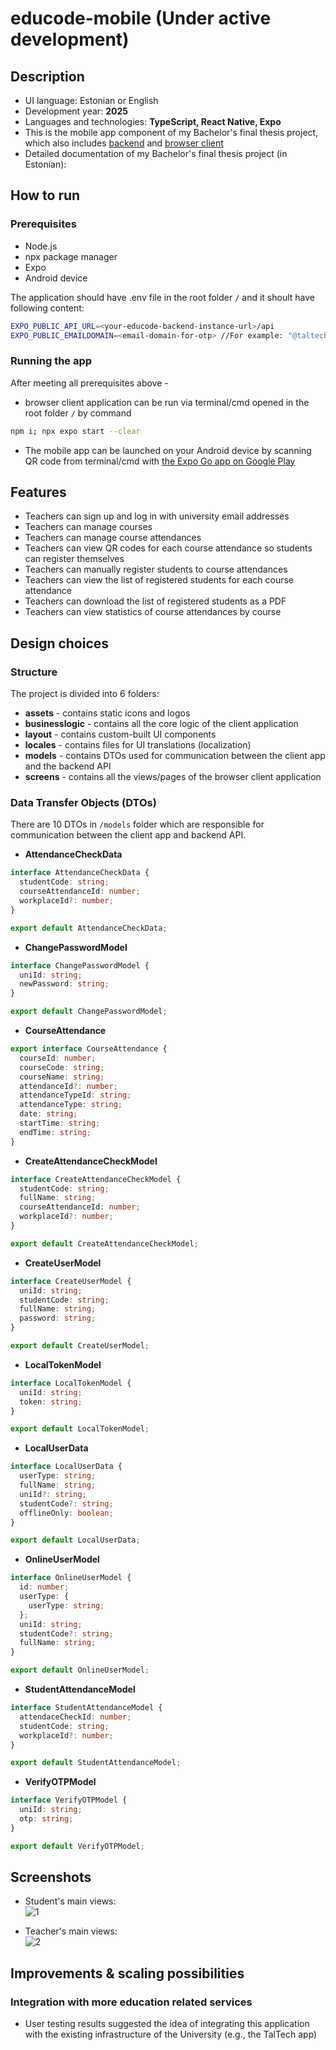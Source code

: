 # educode-mobile (Under active development)
## Description

* UI language: Estonian or English 
* Development year: **2025**
* Languages and technologies: **TypeScript, React Native, Expo**
* This is the mobile app component of my Bachelor's final thesis project, which also includes [backend](https://github.com/alaasmagi/educode-backend) and [browser client](https://github.com/alaasmagi/educode-web)
* Detailed documentation of my Bachelor's final thesis project (in Estonian):<link>

## How to run

### Prerequisites

* Node.js
* npx package manager
* Expo
* Android device

The application should have .env file in the root folder `/` and it shoult have following content:
```bash
EXPO_PUBLIC_API_URL=<your-educode-backend-instance-url>/api
EXPO_PUBLIC_EMAILDOMAIN=<email-domain-for-otp> //For example: "@taltech.ee"
```

### Running the app

After meeting all prerequisites above - 
* browser client application can be run via terminal/cmd opened in the root folder `/` by command
```bash
npm i; npx expo start --clear
```
* The mobile app can be launched on your Android device by scanning QR code from terminal/cmd with [the Expo Go app on Google Play](https://play.google.com/store/apps/details?id=host.exp.exponent)

## Features
- Teachers can sign up and log in with university email addresses
- Teachers can manage courses
- Teachers can manage course attendances
- Teachers can view QR codes for each course attendance so students can register themselves
- Teachers can manually register students to course attendances
- Teachers can view the list of registered students for each course attendance
- Teachers can download the list of registered students as a PDF
- Teachers can view statistics of course attendances by course

## Design choices

### Structure
The project is divided into 6 folders:
* **assets** - contains static icons and logos
* **businesslogic** - contains all the core logic of the client application
* **layout** - contains custom-built UI components
* **locales** - contains files for UI translations (localization)
* **models** - contains DTOs used for communication between the client app and the backend API
* **screens** - contains all the views/pages of the browser client application
  
### Data Transfer Objects (DTOs)
There are 10 DTOs in `/models` folder which are responsible for communication between the client app and backend API.
* **AttendanceCheckData**
```typescript
interface AttendanceCheckData {
  studentCode: string;
  courseAttendanceId: number;
  workplaceId?: number;
}

export default AttendanceCheckData;
```
* **ChangePasswordModel**
```typescript
interface ChangePasswordModel {
  uniId: string;
  newPassword: string;
}

export default ChangePasswordModel;
```
* **CourseAttendance**
```typescript
export interface CourseAttendance {
  courseId: number;
  courseCode: string;
  courseName: string;
  attendanceId?: number;
  attendanceTypeId: string;
  attendanceType: string;
  date: string;
  startTime: string;
  endTime: string;
}
```
* **CreateAttendanceCheckModel**
```typescript
interface CreateAttendanceCheckModel {
  studentCode: string;
  fullName: string;
  courseAttendanceId: number;
  workplaceId?: number;
}

export default CreateAttendanceCheckModel;
```
* **CreateUserModel**
```typescript
interface CreateUserModel {
  uniId: string;
  studentCode: string;
  fullName: string;
  password: string;
}

export default CreateUserModel;
```
* **LocalTokenModel**
```typescript
interface LocalTokenModel {
  uniId: string;
  token: string;
}

export default LocalTokenModel;
```
* **LocalUserData**
```typescript
interface LocalUserData {
  userType: string;
  fullName: string;
  uniId?: string;
  studentCode?: string;
  offlineOnly: boolean;
}

export default LocalUserData;
```
* **OnlineUserModel**
```typescript
interface OnlineUserModel {
  id: number;
  userType: {
    userType: string;
  };
  uniId: string;
  studentCode?: string;
  fullName: string;
}

export default OnlineUserModel;
```
* **StudentAttendanceModel**
```typescript
interface StudentAttendanceModel {
  attendaceCheckId: number;
  studentCode: string;
  workplaceId?: number;
}

export default StudentAttendanceModel;
```
* **VerifyOTPModel**
```typescript
interface VerifyOTPModel {
  uniId: string;
  otp: string;
}

export default VerifyOTPModel;
```

## Screenshots
* Student's main views:  
![1](https://github.com/user-attachments/assets/58bbbdd5-c4d3-48fd-8894-c0b30c4387a6)

* Teacher's main views:  
![2](https://github.com/user-attachments/assets/77a8d5d3-37e5-44b6-8b65-94d48316a4d3)


## Improvements & scaling possibilities
### Integration with more education related services
* User testing results suggested the idea of integrating this application with the existing infrastructure of the University (e.g., the TalTech app)

